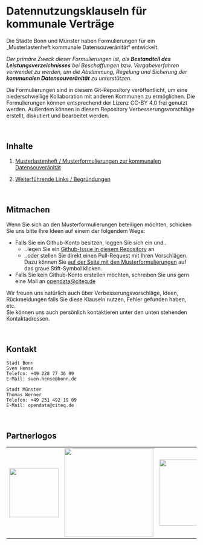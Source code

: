 # Datennutzungsklauseln für kommunale Verträge

Die Städte Bonn und Münster haben Formulierungen für ein „Musterlastenheft kommunale Datensouveränität“ entwickelt.

*Der primäre Zweck dieser Formulierungen ist, als **Bestandteil des Leistungsverzeichnisses** bei Beschaffungen bzw. Vergabeverfahren verwendet zu werden, um die Abstimmung, Regelung und Sicherung der **kommunalen Datensouveränität** zu unterstützen.*

Die Formulierungen sind in diesem Git-Repository veröffentlicht, um eine niederschwellige Kollaboration mit anderen Kommunen zu ermöglichen. Die Formulierungen können entsprechend der Lizenz CC-BY 4.0 frei genutzt werden. Außerdem können in diesem Repository Verbesserungsvorschläge erstellt, diskutiert und bearbeitet werden.

<br />


## Inhalte

1. [Musterlastenheft / Musterformulierungen zur kommunalen Datensouveränität](MUSTERKLAUSELN.md)

2. [Weiterführende Links / Begründungen](LITERATUR.md)

<br />


## Mitmachen

Wenn Sie sich an den Musterformulierungen beteiligen möchten, schicken Sie uns bitte Ihre Ideen auf einem der folgendem Wege:
* Falls Sie ein Github-Konto besitzen, loggen Sie sich ein und..
  * ..legen Sie ein [Github-Issue in diesem Repository](https://github.com/od-ms/datennutzungsklauseln-muster/issues/new/choose) an
  * ..oder stellen Sie direkt einen Pull-Request mit Ihren Vorschlägen. Dazu können Sie [auf der Seite mit den Musterformulierungen](MUSTERKLAUSELN.md) auf das graue Stift-Symbol klicken.
* Falls Sie kein Github-Konto erstellen möchten, schreiben Sie uns gern eine Mail an opendata@citeq.de

Wir freuen uns natürlich auch  über Verbesserungsvorschläge, Ideen, Rückmeldungen falls Sie diese Klauseln nutzen, Fehler gefunden haben, etc.\
Sie können uns auch persönlich kontaktieren unter den unten stehenden Kontaktadressen.


<br />


## Kontakt

```
Stadt Bonn
Sven Hense
Telefon: +49 228 77 36 99
E-Mail: sven.hense@bonn.de

Stadt Münster
Thomas Werner
Telefon: +49 251 492 19 09
E-Mail: opendata@citeq.de
```


<br />

## Partnerlogos


<table>
<tr>
    <td>  <img width="130" src="https://upload.wikimedia.org/wikipedia/commons/4/4c/Logo_Bonn_2009.svg"></td>
    <td>  <img width="235"  src="https://www.stadt-muenster.de/fileadmin/templates/global/images/stadtlogo-muenster.png"></td>
    <td>  <img width="175"  src="https://opendata.stadt-muenster.de/sites/default/files/Open_NRW-Logo_transparent.png"></td>


</tr>
</table>